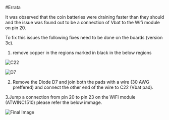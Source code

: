 #Errata

It was observed that the coin batteries were draining faster than they should and the issue was found out to be a connection of Vbat to the Wifi module on pin 20.

To fix this issues the following fixes need to be done on the boards (version 3c).

1. remove copper in the regions marked in black in the below regions

![C22](/C22-2.jpg)

![D7](/D7.png)

2. Remove the Diode D7 and join both the pads with a wire (30 AWG preffered) and connect the other end of the wire to C22 (Vbat pad).

3.Jump a connection from pin 20 to pin 23 on the WiFi module (ATWINC1510) please refer the below immage.

![Final Image](/20200824_202232.jpg.png)
